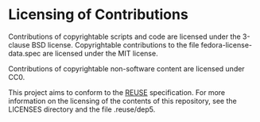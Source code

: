 # Licensing of Contributions

Contributions of copyrightable scripts and code are licensed under the
3-clause BSD license. Copyrightable contributions to the file
fedora-license-data.spec are licensed under the MIT license.

Contributions of copyrightable non-software content are licensed under
CC0.

This project aims to conform to the [REUSE](https://reuse.software/)
specification. For more information on the licensing of the contents
of this repository, see the LICENSES directory and the file
.reuse/dep5.
